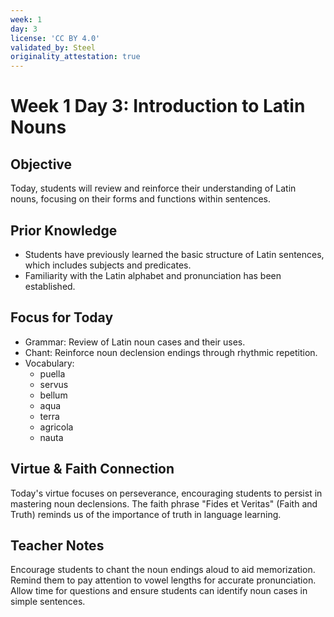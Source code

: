 ```yaml
---
week: 1
day: 3
license: 'CC BY 4.0'
validated_by: Steel
originality_attestation: true
---
```


# Week 1 Day 3: Introduction to Latin Nouns

## Objective
Today, students will review and reinforce their understanding of Latin nouns, focusing on their forms and functions within sentences.

## Prior Knowledge
- Students have previously learned the basic structure of Latin sentences, which includes subjects and predicates.
- Familiarity with the Latin alphabet and pronunciation has been established.

## Focus for Today
- Grammar: Review of Latin noun cases and their uses.
- Chant: Reinforce noun declension endings through rhythmic repetition.
- Vocabulary: 
  - puella
  - servus
  - bellum
  - aqua
  - terra
  - agricola
  - nauta

## Virtue & Faith Connection
Today's virtue focuses on perseverance, encouraging students to persist in mastering noun declensions. The faith phrase "Fides et Veritas" (Faith and Truth) reminds us of the importance of truth in language learning.

## Teacher Notes
Encourage students to chant the noun endings aloud to aid memorization. Remind them to pay attention to vowel lengths for accurate pronunciation. Allow time for questions and ensure students can identify noun cases in simple sentences.